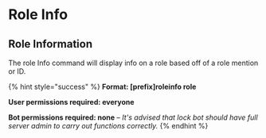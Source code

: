 # Role Info

## Role Information

The role Info command will display info on a role based off of a role mention or ID.

{% hint style="success" %}
**Format: \[prefix\]roleinfo role**

**User permissions required: everyone**

**Bot permissions required: none** – _It's advised that lock bot should have full server admin to carry out functions correctly._
{% endhint %}

